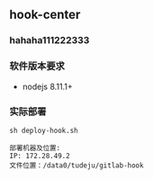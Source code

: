 
## hook-center

### hahaha111222333


### 软件版本要求
- nodejs  8.11.1+

### 实际部署

`sh deploy-hook.sh`

    部署机器及位置:
    IP: 172.28.49.2
    文件位置：/data0/tudeju/gitlab-hook

